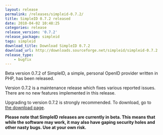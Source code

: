 ```yaml
---
layout: release
permalink: /releases/simpleid-0.7.2/
title: SimpleID 0.7.2 released
date: 2010-04-02 10:48:25
categories: release
release_version: '0.7.2'
release_package: simpleid
tags: simpleid
download_title: Download SimpleID 0.7.2
download_url: http://downloads.sourceforge.net/simpleid/simpleid-0.7.2.tar.gz
release_type: 
    - bugfix
---
```


Beta version 0.7.2 of SimpleID, a simple, personal OpenID provider written in PHP, has been released.

Version 0.7.2 is a maintenance release which fixes various reported issues. There are no new features implemented in this release.

Upgrading to version 0.7.2 is strongly recommended.  To download, go to [the download page](/download).

**Please note that SimpleID releases are currently in beta. This means that while the software may work, it may also have gaping security holes and other nasty bugs. Use at your own risk.**